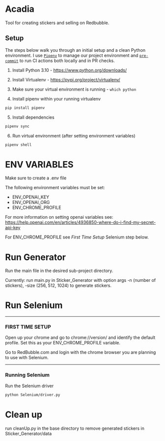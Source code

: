 # Acadia

Tool for creating stickers and selling on Redbubble.

## Setup
The steps below walk you through an initial setup and a clean Python environment.
I use [`Pipenv`](https://realpython.com/pipenv-guide/) to manage our project environment
and [`pre-commit`](https://pre-commit.com) to run CI actions both locally and in PR checks.

1. Install Python 3.10 - https://www.python.org/downloads/

2. Install Virtualenv - https://pypi.org/project/virtualenv/

3. Make sure your virtual environment is running - `which python`

4. Install pipenv within your running virtualenv
```bash
pip install pipenv
```

5. Install dependencies
```bash
pipenv sync
```

6. Run virtual environment (after setting environment variables)
```bash
pipenv shell
```


# ENV VARIABLES

Make sure to create a .env file

The following environment variables must be set:
* ENV_OPENAI_KEY
* ENV_OPENAI_ORG
* ENV_CHROME_PROFILE

For more information on setting openai variables see: https://help.openai.com/en/articles/4936850-where-do-i-find-my-secret-api-key

For ENV_CHROME_PROFILE see *First Time Setup* Selenium step below.

# Run Generator
Run the main file in the desired sub-project directory.

Currently: run main.py in Sticker_Generator with option args -n (number of stickers), -size (256, 512, 1024) to generate stickers.

# Run Selenium
--- --- --- ---
 ### FIRST TIME SETUP
Open up your chrome and go to chrome://version/ and identify the default profile. Set this as your ENV_CHROME_PROFILE variable.

Go to RedBubble.com and login with the chrome browser you are planning to use with Selenium.
--- --- --- ---

### Running Selenium

Run the Selenium driver
```bash
python Selenium/driver.py
```

# Clean up
run cleanUp.py in the base directory to remove generated stickers in Sticker_Generator/data
